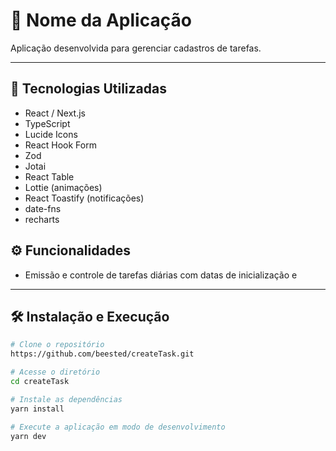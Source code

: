 



# 📘 Nome da Aplicação

Aplicação desenvolvida para gerenciar cadastros de tarefas.

---

## 🚀 Tecnologias Utilizadas

- React / Next.js
- TypeScript
- Lucide Icons
- React Hook Form
- Zod
- Jotai
- React Table
- Lottie (animações)
- React Toastify (notificações)
- date-fns
- recharts

## ⚙️ Funcionalidades

- Emissão e controle de tarefas diárias com datas de inicialização e 


---

## 🛠️ Instalação e Execução

```bash
# Clone o repositório
https://github.com/beested/createTask.git

# Acesse o diretório
cd createTask

# Instale as dependências
yarn install

# Execute a aplicação em modo de desenvolvimento
yarn dev
